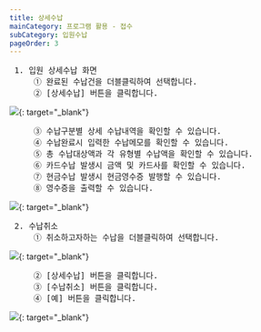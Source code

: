 ```yaml
---
title: 상세수납
mainCategory: 프로그램 활용 - 접수
subCategory: 입원수납
pageOrder: 3
---
```


<pre>
 <t2><bold>1. 입원 상세수납 화면 </bold></t2>
     ① 완료된 수납건을 더블클릭하여 선택합니다.
     ② [상세수납] 버튼을 클릭합니다.
</pre>

[![]({{site.url}}/images/{{page.url}}_1.png)]({{site.url}}/images/{{page.url}}_1.png){: target="_blank"}  

<pre>
     ③ 수납구분별 상세 수납내역을 확인할 수 있습니다. 
     ④ 수납완료시 입력한 수납메모를 확인할 수 있습니다.
     ⑤ 총 수납대상액과 각 유형별 수납액을 확인할 수 있습니다.
     ⑥ 카드수납 발생시 금액 및 카드사를 확인할 수 있습니다.
     ⑦ 현금수납 발생시 현금영수증 발행할 수 있습니다.
     ⑧ 영수증을 출력할 수 있습니다.
</pre>

[![]({{site.url}}/images/{{page.url}}_2.png)]({{site.url}}/images/{{page.url}}_2.png){: target="_blank"}  

<pre>
 <t2><bold>2. 수납취소 </bold></t2>
     ① 취소하고자하는 수납을 더블클릭하여 선택합니다.
</pre>

[![]({{site.url}}/images/{{page.url}}_3.png)]({{site.url}}/images/{{page.url}}_3.png){: target="_blank"}  

<pre>
     ② [상세수납] 버튼을 클릭합니다.
     ③ [수납취소] 버튼을 클릭합니다.
     ④ [예] 버튼을 클릭합니다.
</pre>

[![]({{site.url}}/images/{{page.url}}_4.png)]({{site.url}}/images/{{page.url}}_4.png){: target="_blank"}  

